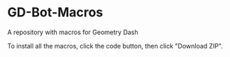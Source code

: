 # GD-Bot-Macros
A repository with macros for Geometry Dash

To install all the macros, click the code button, then click "Download ZIP".

